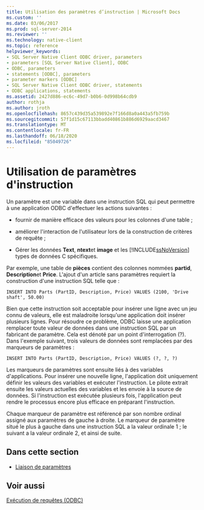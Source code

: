 ```yaml
---
title: Utilisation des paramètres d’instruction | Microsoft Docs
ms.custom: ''
ms.date: 03/06/2017
ms.prod: sql-server-2014
ms.reviewer: ''
ms.technology: native-client
ms.topic: reference
helpviewer_keywords:
- SQL Server Native Client ODBC driver, parameters
- parameters [SQL Server Native Client], ODBC
- ODBC, parameters
- statements [ODBC], parameters
- parameter markers [ODBC]
- SQL Server Native Client ODBC driver, statements
- ODBC applications, statements
ms.assetid: 2427d886-ec6c-49d7-b0b6-0d998b64cdb9
author: rothja
ms.author: jroth
ms.openlocfilehash: 8657c439d35a539892e7f166d8a0a443a5fb759b
ms.sourcegitcommit: 57f1d15c67113bbadd40861b886d6929aacd3467
ms.translationtype: MT
ms.contentlocale: fr-FR
ms.lasthandoff: 06/18/2020
ms.locfileid: "85049726"
---
```

# <a name="using-statement-parameters"></a>Utilisation de paramètres d'instruction
  Un paramètre est une variable dans une instruction SQL qui peut permettre à une application ODBC d'effectuer les actions suivantes :  
  
-   fournir de manière efficace des valeurs pour les colonnes d'une table ;  
  
-   améliorer l'interaction de l'utilisateur lors de la construction de critères de requête ;  
  
-   Gérer les données **Text**, **ntext**et **image** et les [!INCLUDE[ssNoVersion](../../includes/ssnoversion-md.md)] types de données C spécifiques.  
  
 Par exemple, une table de **pièces** contient des colonnes nommées **partid**, **Description**et **Price**. L'ajout d'un article sans paramètres requiert la construction d'une instruction SQL telle que :  
  
```  
INSERT INTO Parts (PartID, Description, Price) VALUES (2100, 'Drive shaft', 50.00)  
```  
  
 Bien que cette instruction soit acceptable pour insérer une ligne avec un jeu connu de valeurs, elle est maladroite lorsqu'une application doit insérer plusieurs lignes. Pour résoudre ce problème, ODBC laisse une application remplacer toute valeur de données dans une instruction SQL par un fabricant de paramètre. Cela est dénoté par un point d'interrogation (?). Dans l'exemple suivant, trois valeurs de données sont remplacées par des marqueurs de paramètres :  
  
```  
INSERT INTO Parts (PartID, Description, Price) VALUES (?, ?, ?)  
```  
  
 Les marqueurs de paramètres sont ensuite liés à des variables d'applications. Pour insérer une nouvelle ligne, l'application doit uniquement définir les valeurs des variables et exécuter l'instruction. Le pilote extrait ensuite les valeurs actuelles des variables et les envoie à la source de données. Si l'instruction est exécutée plusieurs fois, l'application peut rendre le processus encore plus efficace en préparant l'instruction.  
  
 Chaque marqueur de paramètre est référencé par son nombre ordinal assigné aux paramètres de gauche à droite. Le marqueur de paramètre situé le plus à gauche dans une instruction SQL a la valeur ordinale 1 ; le suivant a la valeur ordinale 2, et ainsi de suite.  
  
## <a name="in-this-section"></a>Dans cette section  
  
-   [Liaison de paramètres](using-statement-parameters-binding-parameters.md)  
  
## <a name="see-also"></a>Voir aussi  
 [Exécution de requêtes &#40;ODBC&#41;](executing-queries-odbc.md)  
  
  
